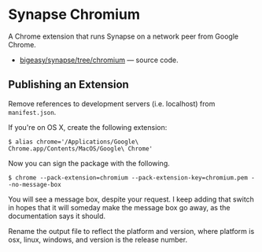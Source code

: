 # Synapse Chromium

A Chrome extension that runs Synapse on a network peer from Google Chrome.

  * [bigeasy/synapse/tree/chromium](https://github.com/bigeasy/synapse/tree/chromium)
    &mdash; source code.

## Publishing an Extension

Remove references to development servers (i.e. localhost) from `manifest.json`. 

If you're on OS X, create the following extension:

```console
$ alias chrome='/Applications/Google\ Chrome.app/Contents/MacOS/Google\ Chrome'
```

Now you can sign the package with the following.

```console
$ chrome --pack-extension=chromium --pack-extension-key=chromium.pem --no-message-box
```

You will see a message box, despite your request. I keep adding that switch in
hopes that it will someday make the message box go away, as the documentation
says it should.

Rename the output file to reflect the platform and version, where platform is
osx, linux, windows, and version is the release number.
